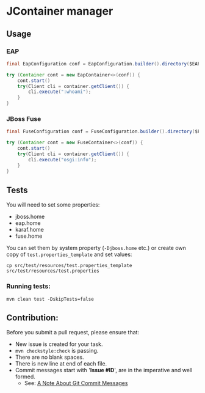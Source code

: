 # JContainer manager
## Usage
### EAP
```java
final EapConfiguration conf = EapConfiguration.builder().directory($EAP_HOME).profile("standalone-full.xml").xmx("2g").build();

try (Container cont = new EapContainer<>(conf)) {
	cont.start()
	try(Client cli = container.getClient()) {
		cli.execute(":whoami");
	}
}
```
### JBoss Fuse
```java
final FuseConfiguration conf = FuseConfiguration.builder().directory($FUSE_HOME).xmx("2g").build();

try (Container cont = new FuseContainer<>(conf)) {
	cont.start()
	try(Client cli = container.getClient()) {
		cli.execute("osgi:info");
	}
}
```

## Tests

You will need to set some properties:

 - jboss.home
 - eap.home
 - karaf.home
 - fuse.home

You can set them by system property (`-Djboss.home` etc.) or create own copy of `test.properties_template` and set values:

    cp src/test/resources/test.properties_template src/test/resources/test.properties

### Running tests:

    mvn clean test -DskipTests=false

## Contribution:

Before you submit a pull request, please ensure that:

 * New issue is created for your task.
 * `mvn checkstyle:check` is passing.
 * There are no blank spaces.
 * There is new line at end of each file.
 * Commit messages start with '**Issue #ID**', are in the imperative and well formed.
     * See: [A Note About Git Commit Messages](http://tbaggery.com/2008/04/19/a-note-about-git-commit-messages.html)
